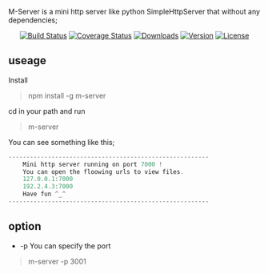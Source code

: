 M-Server is a mini http server like python SimpleHttpServer that without any dependencies;

<p align="center">
    <a href="https://circleci.com/gh/nunnly/m-server/tree/master"><img src="https://img.shields.io/circleci/project/nunnly/m-server/master.svg" alt="Build Status"></a>
    <a href="https://codecov.io/github/nunnly/m-server?branch=master"><img src="https://img.shields.io/codecov/c/github/nunnly/m-server/master.svg" alt="Coverage Status"></a>
    <a href="https://www.npmjs.com/package/m-server"><img src="https://img.shields.io/npm/dt/m-server.svg" alt="Downloads"></a>
    <a href="https://www.npmjs.com/package/m-server"><img src="https://img.shields.io/npm/v/m-server.svg" alt="Version"></a>
    <a href="https://www.npmjs.com/package/m-server"><img src="https://img.shields.io/npm/l/m-server.svg" alt="License"></a>
     
</p>

## useage

Install

> npm install -g m-server


cd in your path and run

> m-server

You can see something like this;

```javascript
--------------------------------------------------------
	Mini http server running on port 7000 !
	You can open the floowing urls to view files.
	127.0.0.1:7000
	192.2.4.3:7000
	Have fun ^_^
--------------------------------------------------------
```

## option

- -p You can specify the port
> m-server -p 3001


